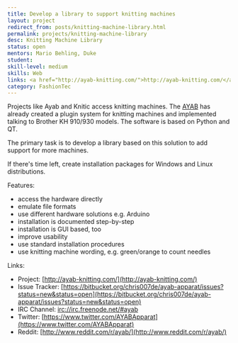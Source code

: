 ```yaml
---
title: Develop a library to support knitting machines
layout: project
redirect_from: posts/knitting-machine-library.html
permalink: projects/knitting-machine-library
desc: Knitting Machine Library
status: open
mentors: Mario Behling, Duke
student: 
skill-level: medium
skills: Web
links: <a href="http://ayab-knitting.com/">http://ayab-knitting.com/</a>
category: FashionTec
---
```


Projects like Ayab and Knitic access knitting machines. The [AYAB](http://ayab-knitting.com) has already created a plugin system for knitting machines and implemented talking to Brother KH 910/930 models. The software is based on Python and QT.

The primary task is to develop a library based on this solution to add support for more machines.

If there's time left, create installation packages for Windows and Linux distributions.

Features:

* access the hardware directly
* emulate file formats
* use different hardware solutions e.g. Arduino
* installation is documented step-by-step
* installation is GUI based, too
* improve usability
* use standard installation procedures
* use knitting machine wording, e.g. green/orange to count needles

Links:

* Project: [http://ayab-knitting.com/](http://ayab-knitting.com/)
* Issue Tracker: [https://bitbucket.org/chris007de/ayab-apparat/issues?status=new&status=open](https://bitbucket.org/chris007de/ayab-apparat/issues?status=new&status=open)
* IRC Channel: [irc://irc.freenode.net/#ayab](irc://irc.freenode.net/#ayab)
* Twitter: [https://www.twitter.com/AYABApparat](https://www.twitter.com/AYABApparat)
* Reddit: [http://www.reddit.com/r/ayab/](http://www.reddit.com/r/ayab/)
